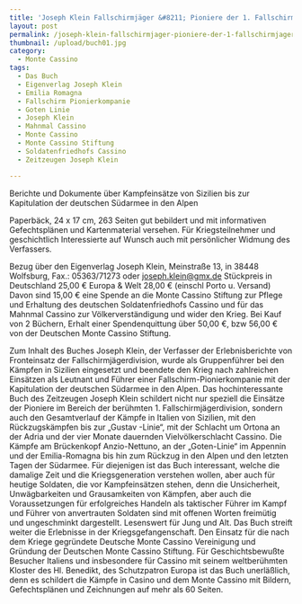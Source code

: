 ```yaml
---
title: 'Joseph Klein Fallschirmjäger &#8211; Pioniere der 1. Fallschirmjägerdivision im Italienkrieg'
layout: post
permalink: /joseph-klein-fallschirmjager-pioniere-der-1-fallschirmjagerdivision-im-italienkrieg/
thumbnail: /upload/buch01.jpg
category:
  - Monte Cassino
tags:
  - Das Buch
  - Eigenverlag Joseph Klein
  - Emilia Romagna
  - Fallschirm Pionierkompanie
  - Goten Linie
  - Joseph Klein
  - Mahnmal Cassino
  - Monte Cassino
  - Monte Cassino Stiftung
  - Soldatenfriedhofs Cassino
  - Zeitzeugen Joseph Klein

---
```

Berichte und Dokumente über Kampfeinsätze von Sizilien bis zur Kapitulation der deutschen Südarmee in den Alpen

Paperbäck, 24 x 17 cm, 263 Seiten gut bebildert und mit informativen Gefechtsplänen und Kartenmaterial versehen.
Für Kriegsteilnehmer und geschichtlich Interessierte auf Wunsch auch mit persönlicher Widmung des Verfassers.

Bezug über den Eigenverlag Joseph Klein, Meinstraße 13, in 38448 Wolfsburg, Fax.: 05363/71273 oder joseph.klein@gmx.de Stückpreis in Deutschland 25,00 € Europa &amp; Welt 28,00 € (einschl Porto u. Versand)
Davon sind 15,00 € eine Spende an die Monte Cassino Stiftung zur Pflege und Erhaltung des deutschen Soldatenfriedhofs Cassino und für das Mahnmal Cassino zur Völkerverständigung und wider den Krieg.
Bei Kauf von 2 Büchern, Erhalt einer Spendenquittung über 50,00 €, bzw 56,00 € von der Deutschen Monte Cassino Stiftung.

Zum Inhalt des Buches
Joseph Klein, der Verfasser der Erlebnisberichte von Fronteinsatz der Fallschirmjägerdivision, wurde als Gruppenführer bei den Kämpfen in Sizilien eingesetzt und beendete den Krieg nach zahlreichen Einsätzen als Leutnant und Führer einer Fallschirm-Pionierkompanie mit der Kapitulation der deutschen Südarmee in den Alpen.
Das hochinteressante Buch des Zeitzeugen Joseph Klein schildert nicht nur speziell die Einsätze der Pioniere im Bereich der berühmten 1. Fallschirmjägerdivision, sondern auch den Gesamtverlauf der Kämpfe in Italien von Sizilien, mit den Rückzugskämpfen bis zur „Gustav -Linie“, mit der Schlacht um Ortona an der Adria und der vier Monate dauernden Vielvölkerschlacht Cassino.
Die Kämpfe am Brückenkopf Anzio-Nettuno, an der „Goten-Linie“ im Appennin und der Emilia-Romagna bis hin zum Rückzug in den Alpen und den letzten Tagen der Südarmee.
Für diejenigen ist das Buch interessant, welche die damalige Zeit und die Kriegsgeneration verstehen wollen, aber auch für heutige Soldaten, die vor Kampfeinsätzen stehen, denn die Unsicherheit, Unwägbarkeiten und Grausamkeiten von Kämpfen, aber auch die Voraussetzungen für erfolgreiches Handeln als taktischer Führer im Kampf und Führer von anvertrauten Soldaten sind mit offenen Worten freimütig und ungeschminkt dargestellt.
Lesenswert für Jung und Alt.
Das Buch streift weiter die Erlebnisse in der Kriegsgefangenschaft. Den Einsatz für die nach dem Kriege gegründete Deutsche Monte Cassino Vereinigung und Gründung der Deutschen Monte Cassino Stiftung.
Für Geschichtsbewußte Besucher Italiens und insbesondere für Cassino mit seinem weltberühmten Kloster des Hl. Benedikt, des Schutzpatron Europa ist das Buch unerläßlich, denn es schildert die Kämpfe in Casino und dem Monte Cassino mit Bildern, Gefechtsplänen und Zeichnungen auf mehr als 60 Seiten.

